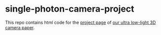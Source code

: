 # single-photon-camera-project

This repo contains html code for the
<a href="https://photon-efficient-imaging.github.io/single-photon-camera-project/">project page</a>
of 
<a href="http://www.nature.com/ncomms/2016/160624/ncomms12046/full/ncomms12046.html">our ultra low-light 3D camera paper</a>.
